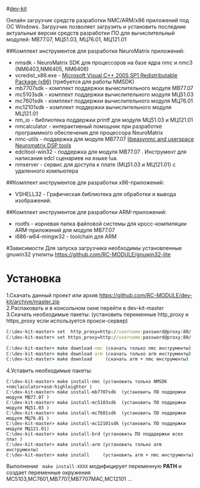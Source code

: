 ﻿#[dev-kit](https://github.com/RC-MODULE/dev-kit)

Онлайн загрузчик средств разработки NMC/ARM/x86 приложений под ОС Windows. 
Загрузчик позволяет загрузить и установить последние актуальные версии средств разработки ПО для вычислительный модулей: МВ77.07, МЦ51.03, МЦ76.01, МЦ121.01 

##Комплект инструментов для разработки NeuroMatrix приложений:  
- nmsdk - NeuroMatrix SDK  для процессоров на базе ядра nmc и nmc3 (NM6403,NM6405, NM6406)
- vcredist_x86.exe - [Microsoft Visual C++ 2005 SP1 Redistributable Package (x86)](https://www.microsoft.com/en-us/download/details.aspx?id=5638) (требуется для работы NMSDK)
- mb7707sdk  - комплект поддержки вычислительного модуля МВ77.07  
- mc5103sdk  - комплект поддержки вычислительного модуля МЦ51.03  
- mc7601sdk  - комплект поддержки вычислительного модуля МЦ76.01  
- mc12101sdk - комплект поддержки вычислительного модуля МЦ121.01  
- nm_io - библиотека поддержки printf для модуля МЦ51.03 и МЦ121.01  
- nmcalculator  - интерактивный помощник при разработке программного обеспечения для процессора NeuroMatrix
- nmc-utils  - поддержка для модуля МВ77.07 [libeasynmc and userspace Neuromatrix DSP tools](https://github.com/RC-MODULE/nmc-utils)  
- edcltool-win32 -  поддержка для модуля МВ77.07 . Инструмент для написания edcl сценариев на языке lua.  
- nmserver - сервис для доступа к плате (МЦ51.03 и МЦ121.01) с удаленного компьютера 

##Комплект инструментов для разработки x86-приложений:
- VSHELL32 -  Графическая библиотека для обработки и вывода изображений. 

##Комплект инструментов для разработки ARM-приложений:
- rootfs - корневая папка файловой системы для кросс-компиляции ARM-приложений для модуля МВ77.07
- i686-w64-mingw32 - toolchain для ARM


#Зависимости
  Для запуска загрузчика необходимы установленные gnuwin32 утилиты https://github.com/RC-MODULE/gnuwin32-lite
  

# Установка 
1.Скачать данный проект или архив https://github.com/RC-MODULE/dev-kit/archive/master.zip  
2.Распаковать и в консольном окне перейти в dev-kit-master  
3.Cкачать необходимые пакеты:   (установить переменные http_proxy и https_proxy если используется прокси-сервер)

```bat
С:\dev-kit-master> set  http_proxy=http://username:password@proxy:80/
С:\dev-kit-master> set https_proxy=http://username:password@proxy:80/

С:\dev-kit-master> make download-nmc (скачать только nmc инструменты)  
С:\dev-kit-master> make download-arm (скачать только arm инструменты)  
С:\dev-kit-master> make download     (скачать arm + nmc инструменты)  
```   

4.Уставить необходимые пакеты:    
```
С:\dev-kit-master> make install-nmc (установить только NMSDK +nmclaculator+asm-highleighter )  
С:\dev-kit-master> make install-mb7707sdk  (установить ПО поддержки модуля МВ77.07 ) 
С:\dev-kit-master> make install-mc5103sdk  (установить ПО поддержки модуля МЦ51.03 )
С:\dev-kit-master> make install-mc7601sdk  (установить ПО поддержки модуля МЦ76.01 )
С:\dev-kit-master> make install-mc12101sdk (установить ПО поддержки модуля МЦ121.01)
С:\dev-kit-master> make install-brd (установить ПО подддержки всех плат )
С:\dev-kit-master> make install-arm (установить только arm инструменты)  
С:\dev-kit-master> make install     (установить arm + nmc инструменты)  
```   

Выполнение ``` make install-XXXX```   модифицирует переменную **PATH** и создает переменные окружения MC5103,MC7601,MB7707,MB7707MAC,MC12101 ...

<!-- > Для установки переменной требутся setx утилита. Windows XP не содержит setx. Необходимо установить [Windows Support Tools for Microsoft Windows XP](https://www.microsoft.com/en-us/download/details.aspx?id=18546) 
6.Установить  переменную окружения NEURO  (для текущего пользователя)
```bat
С:\dev-kit-master> set-neuro.bat


5.Установить переменную окружения DEVPACK (для текущего пользователя)
```bat
С:\dev-kit-master> set-devkit.bat
```	
```	

Добавление необходимых путей (%NEURO%\bin) в переменную PATН осуществляется самостоятельно. 
-->


  